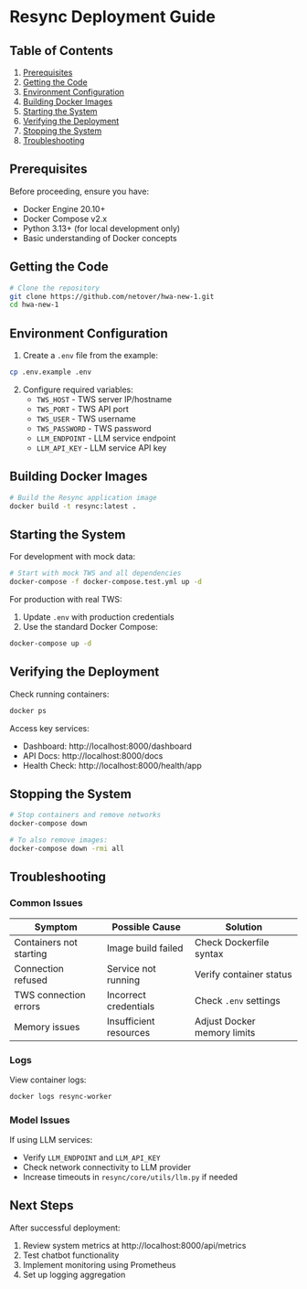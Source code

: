 # Resync Deployment Guide

## Table of Contents
1. [Prerequisites](#prerequisites)
2. [Getting the Code](#getting-the-code)
3. [Environment Configuration](#environment-configuration)
4. [Building Docker Images](#building-docker-images)
5. [Starting the System](#starting-the-system)
6. [Verifying the Deployment](#verifying-the-deployment)
7. [Stopping the System](#stopping-the-system)
8. [Troubleshooting](#troubleshooting)

## Prerequisites
Before proceeding, ensure you have:
- Docker Engine 20.10+
- Docker Compose v2.x
- Python 3.13+ (for local development only)
- Basic understanding of Docker concepts

## Getting the Code
```bash
# Clone the repository
git clone https://github.com/netover/hwa-new-1.git
cd hwa-new-1
```

## Environment Configuration
1. Create a `.env` file from the example:
```bash
cp .env.example .env
```

2. Configure required variables:
   - `TWS_HOST` - TWS server IP/hostname
   - `TWS_PORT` - TWS API port
   - `TWS_USER` - TWS username
   - `TWS_PASSWORD` - TWS password
   - `LLM_ENDPOINT` - LLM service endpoint
   - `LLM_API_KEY` - LLM service API key

## Building Docker Images
```bash
# Build the Resync application image
docker build -t resync:latest .
```

## Starting the System
For development with mock data:
```bash
# Start with mock TWS and all dependencies
docker-compose -f docker-compose.test.yml up -d
```

For production with real TWS:
1. Update `.env` with production credentials
2. Use the standard Docker Compose:
```bash
docker-compose up -d
```

## Verifying the Deployment
Check running containers:
```bash
docker ps
```

Access key services:
- Dashboard: http://localhost:8000/dashboard
- API Docs: http://localhost:8000/docs
- Health Check: http://localhost:8000/health/app

## Stopping the System
```bash
# Stop containers and remove networks
docker-compose down

# To also remove images:
docker-compose down -rmi all
```

## Troubleshooting
### Common Issues
| Symptom | Possible Cause | Solution |
|---------|----------------|----------|
| Containers not starting | Image build failed | Check Dockerfile syntax |
| Connection refused | Service not running | Verify container status |
| TWS connection errors | Incorrect credentials | Check `.env` settings |
| Memory issues | Insufficient resources | Adjust Docker memory limits |

### Logs
View container logs:
```bash
docker logs resync-worker
```

### Model Issues
If using LLM services:
- Verify `LLM_ENDPOINT` and `LLM_API_KEY`
- Check network connectivity to LLM provider
- Increase timeouts in `resync/core/utils/llm.py` if needed

## Next Steps
After successful deployment:
1. Review system metrics at http://localhost:8000/api/metrics
2. Test chatbot functionality
3. Implement monitoring using Prometheus
4. Set up logging aggregation
